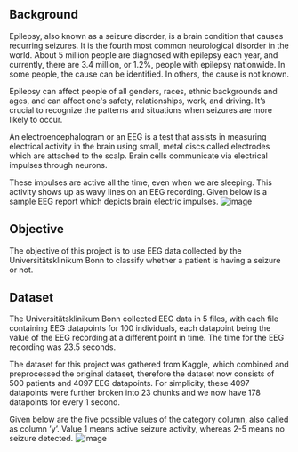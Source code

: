 ## Background

Epilepsy, also known as a seizure disorder, is a brain condition that causes recurring seizures. It is the fourth most common neurological disorder in the world. About 5 million people are diagnosed with epilepsy each year, and currently, there are 3.4 million, or 1.2%, people with epilepsy nationwide. In some people, the cause can be identified. In others, the cause is not known.

Epilepsy can affect people of all genders, races, ethnic backgrounds and ages, and can affect one's safety, relationships, work, and driving. It’s crucial to recognize the patterns and situations when seizures are more likely to occur.  

An electroencephalogram or an EEG is a test that assists in measuring electrical activity in the brain using small, metal discs called electrodes which are attached to the scalp. Brain cells communicate via electrical impulses through neurons. 

These impulses are active all the time, even when we are sleeping. This activity shows up as wavy lines on an EEG recording. Given below is a sample EEG report which depicts brain electric impulses.
![image](https://github.com/rsingh0616/Epilepsy-Detection/assets/65473308/1a16e6d5-7d18-439d-81a3-9dc4bcb84b6c)

## Objective

The objective of this project is to use EEG data collected by the Universitätsklinikum Bonn to classify whether a patient is having a seizure or not.

## Dataset

The Universitätsklinikum Bonn collected EEG data in 5 files, with each file containing EEG datapoints for 100 individuals, each datapoint being the value of the EEG recording at a different point in time. The time for the EEG recording was 23.5 seconds. 

The dataset for this project was gathered from Kaggle, which combined and preprocessed the original dataset, therefore the dataset now consists of 500 patients and 4097 EEG datapoints. For simplicity, these 4097 datapoints were further broken into 23 chunks and we now have 178 datapoints for every 1 second.

Given below are the five possible values of the category column, also called as column ’y’. Value 1 means active seizure activity, whereas 2-5 means no seizure detected.
![image](https://github.com/rsingh0616/Epilepsy-Detection/assets/65473308/a6732bcd-67e2-4deb-9a36-80fa8c4abb73)

